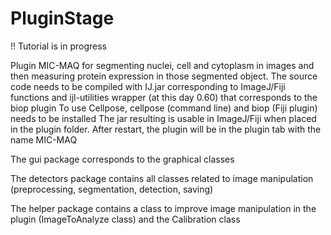 # PluginStage
!! Tutorial is in progress


Plugin MIC-MAQ for segmenting nuclei, cell and cytoplasm in images and then measuring protein expression in those segmented object.
The source code needs to be compiled with IJ.jar corresponding to ImageJ/Fiji functions and ijl-utilities wrapper (at this day 0.60) that corresponds to the biop plugin
To use Cellpose, cellpose (command line) and biop (Fiji plugin) needs to be installed 
The jar resulting is usable in ImageJ/Fiji when placed in the plugin folder. After restart, the plugin will be in the plugin tab with the name MIC-MAQ

The gui package corresponds to the graphical classes

The detectors package contains all classes related to image manipulation (preprocessing, segmentation, detection, saving)

The helper package contains a class to improve image manipulation in the plugin (ImageToAnalyze class) and the Calibration class
